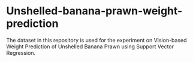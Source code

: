 # Unshelled-banana-prawn-weight-prediction
The dataset in this repository is used for the experiment on Vision-based Weight Prediction of Unshelled Banana Prawn using Support Vector Regression.
